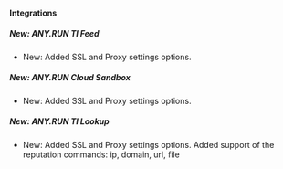 #### Integrations

##### New: ANY.RUN TI Feed

- New: Added SSL and Proxy settings options.

##### New: ANY.RUN Cloud Sandbox

- New: Added SSL and Proxy settings options.

##### New: ANY.RUN TI Lookup

- New: Added SSL and Proxy settings options. Added support of the reputation commands: ip, domain, url, file
